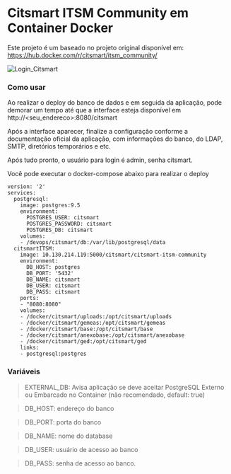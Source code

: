 # Citsmart ITSM Community em Container Docker

Este projeto é um baseado no projeto original disponível em: <https://hub.docker.com/r/citsmart/itsm_community/>

![Login_Citsmart](https://uploaddeimagens.com.br/images/001/890/926/original/Selection_097.png?1549908123)

### Como usar

Ao realizar o deploy do banco de dados e em seguida da aplicação, pode demorar um tempo até que a interface esteja disponível em http://<seu_endereco>:8080/citsmart

Após a interface aparecer, finalize a configuração conforme a documentação oficial da aplicação, com informações do banco, do LDAP, SMTP, diretórios temporários e etc.

Após tudo pronto, o usuário para login é admin, senha citsmart.

Você pode executar o docker-compose abaixo para realizar o deploy

```
version: '2'
services:
  postgresql:
    image: postgres:9.5
    environment:
      POSTGRES_USER: citsmart
      POSTGRES_PASSWORD: citsmart
      POSTGRES_DB: citsmart
    volumes:
    - /devops/citsmart/db:/var/lib/postgresql/data
  citsmartITSM:
    image: 10.130.214.119:5000/citsmart/citsmart-itsm-community
    environment:
      DB_HOST: postgres
      DB_PORT: '5432'
      DB_NAME: citsmart
      DB_USER: citsmart
      DB_PASS: citsmart
    ports:
    - "8080:8080"
    volumes:
    - /docker/citsmart/uploads:/opt/citsmart/uploads
    - /docker/citsmart/gemeas:/opt/citsmart/gemeas
    - /docker/citsmart/base:/opt/citsmart/base
    - /docker/citsmart/anexobase:/opt/citsmart/anexobase
    - /docker/citsmart/ged:/opt/citsmart/ged
    links:
    - postgresql:postgres
```

### Variáveis
> EXTERNAL_DB: Avisa aplicação se deve aceitar PostgreSQL Externo ou Embarcado no Container (não recomendado, default: true)  

> DB_HOST: endereço do banco  

> DB_PORT: porta do banco  

> DB_NAME: nome do database  

> DB_USER: usuário de acesso ao banco  

> DB_PASS: senha de acesso ao banco.  
